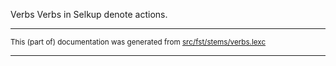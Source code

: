Verbs
Verbs in Selkup denote actions.

* * *

<small>This (part of) documentation was generated from [src/fst/stems/verbs.lexc](https://github.com/giellalt/lang-sel/blob/main/src/fst/stems/verbs.lexc)</small>

---

